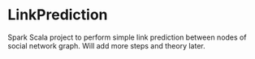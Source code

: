 # LinkPrediction
Spark Scala project to perform simple link prediction between nodes of social network graph.
Will add more steps and theory later.
